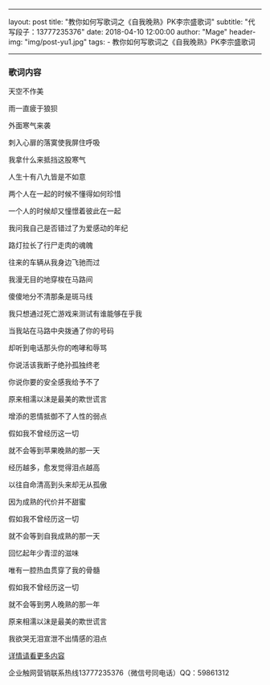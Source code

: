
---
layout:     post
title:      "教你如何写歌词之《自我晚熟》PK李宗盛歌词"
subtitle: "代写段子：13777235376"
date:       2018-04-10 12:00:00
author:     "Mage"
header-img: "img/post-yu1.jpg"
tags:
    - 教你如何写歌词之《自我晚熟》PK李宗盛歌词


---

### 歌词内容

天空不作美

雨一直疲于狼狈

外面寒气来袭

刺入心扉的落寞使我屏住呼吸

我拿什么来抵挡这股寒气

人生十有八九皆是不如意

两个人在一起的时候不懂得如何珍惜

一个人的时候却又憧憬着彼此在一起

我问我自己是否错过了为爱感动的年纪

路灯拉长了行尸走肉的魂魄

往来的车辆从我身边飞驰而过

我漫无目的地穿梭在马路间

傻傻地分不清那条是斑马线

我只想通过死亡游戏来测试有谁能够在乎我

当我站在马路中央拨通了你的号码

却听到电话那头你的咆哮和辱骂

你说活该我断子绝孙孤独终老

你说你要的安全感我给予不了

原来相濡以沫是最美的欺世谎言

增添的恩情抵御不了人性的弱点

假如我不曾经历这一切

就不会等到苹果晚熟的那一天

经历越多，愈发觉得泪点越高

以往自命清高到头来却无从孤傲

因为成熟的代价并不甜蜜

假如我不曾经历这一切

就不会等到自我成熟的那一天

回忆起年少青涩的滋味

唯有一腔热血贯穿了我的骨髓

假如我不曾经历这一切

就不会等到男人晚熟的那一年

原来相濡以沫是最美的欺世谎言

我欲哭无泪宣泄不出情感的泪点



[详情请看更多内容](https://mp.weixin.qq.com/s?__biz=MzA5MDg2OTUxNA==&mid=2653131556&idx=1&sn=cd57f72339d067ccbb23a9f8a22179f7&chksm=8bd22941bca5a0575d0e119d2ed56be6a1f97340c6b36d4ecd4ce658b2f4d6c8cc5195b6ba91&token=1658995288&lang=zh_CN#rd "《自我晚熟》")

企业触网营销联系热线13777235376（微信号同电话）QQ：59861312
